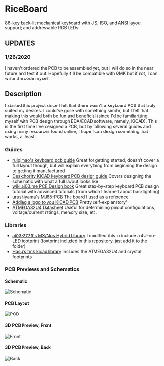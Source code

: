 # RiceBoard
86-key back-lit mechanical keyboard with JIS, ISO, and ANSI layout support; and addressable RGB LEDs.

## UPDATES

### 1/26/2020
I haven't ordered the PCB to be assembled yet, but I will do so in the near future and test it out. Hopefully it'll be compatible with QMK but if not, I can write the code myself.

## Description
I started this project since I felt that there wasn't a keyboard PCB that truly suited my desires. I could've gone with something similar, but I felt that making this would both be fun and beneficial (since I'd be familiarizing myself with PCB design through EDA/ECAD software, namely, KiCAD). This is the first time I've designed a PCB, but by following several guides and using many resources found online, I hope I can design something that works, at least.

### Guides
* [ruiqimao's keyboard pcb guide](https://github.com/ruiqimao/keyboard-pcb-guide)
  Great for getting started, doesn't cover a full layout though, but will explain everything from beginning the design to getting it      manufactured
* [Deskthority KiCAD keyboard PCB design guide](https://deskthority.net/wiki/KiCAD_keyboard_PCB_design_guide#Creating_a_keyboard_schematic) 
  Covers designing the schematic with what a full layout looks like
* [wiki.ai03.me PCB Design book](https://wiki.ai03.me/books/pcb-design)
  Great step-by-step keyboard PCB design tutorial with advanced tutorials (from which I learned about backlighting)
* [urushiyama's MJ65-PCB](https://github.com/urushiyama/MJ65-PCB)
  The board I used as a reference
* [Adding a logo to you KiCAD PCB](https://www.re-innovation.co.uk/docs/adding-logo-to-kicad/)
  Pretty self-explanatory'
* [ATMEGA32U4 Datasheet](http://ww1.microchip.com/downloads/en/devicedoc/atmel-7766-8-bit-avr-atmega16u4-32u4_datasheet.pdf)
  Useful for determining pinout configurations, voltage/current ratings, memory size, etc.
  
### Libraries
* [ai03-2725's MX/Alps Hybrid Library](https://github.com/ai03-2725/MX_Alps_Hybrid)
  I modified this to include a 4U-no-LED footprint (footprint included in this repository, just add it to the folder)
* [Hasu's tmk kicad library](https://github.com/tmk/kicad_lib_tmk)
  Includes the ATMEGA32U4 and crystal footprints

### PCB Previews and Schematics

#### Schematic
![Schematic](https://i.imgur.com/HgGTTTZ.png)

#### PCB Layout
![PCB](https://i.imgur.com/QR3Jyfj.png)

#### 3D PCB Preview, Front
![Front](https://i.imgur.com/WALSX5l.png)

#### 3D PCB Preview, Back
![Back](https://i.imgur.com/4Qi2tKb.png)
